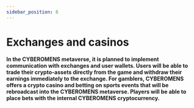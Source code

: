 ```yaml
---
sidebar_position: 6
---
```


# Exchanges and casinos

#### In the CYBEROMENS metaverse, it is planned to implement communication with exchanges and user wallets.  Users will be able to trade their crypto-assets directly from the game and withdraw their earnings immediately to the exchange.  For gamblers, CYBEROMENS offers a crypto casino and betting on sports events that will be rebroadcast into the CYBEROMENS metaverse.  Players will be able to place bets with the internal CYBEROMENS cryptocurrency.

